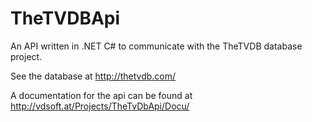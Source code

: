 TheTVDBApi
==========

An API written in .NET C# to communicate with the TheTVDB database project.

See the database at http://thetvdb.com/

A documentation for the api can be found at http://vdsoft.at/Projects/TheTvDbApi/Docu/